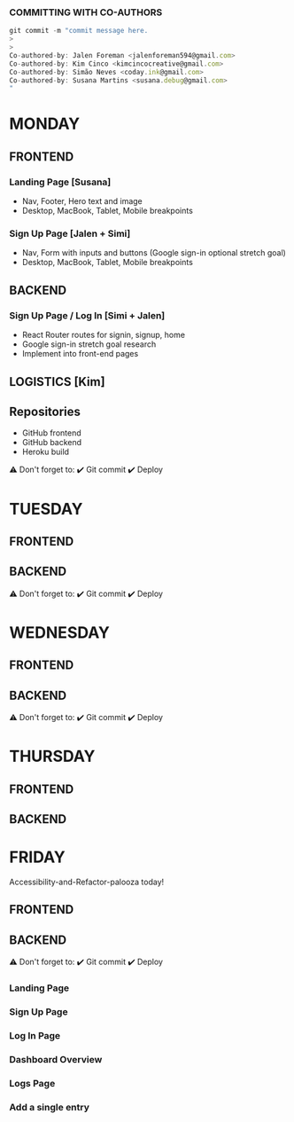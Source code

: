 ### COMMITTING WITH CO-AUTHORS

```js
git commit -m "commit message here.
>
>
Co-authored-by: Jalen Foreman <jalenforeman594@gmail.com>
Co-authored-by: Kim Cinco <kimcincocreative@gmail.com>
Co-authored-by: Simão Neves <coday.ink@gmail.com>
Co-authored-by: Susana Martins <susana.debug@gmail.com>
"
```

# MONDAY

## FRONTEND

### Landing Page [Susana]

- Nav, Footer, Hero text and image
- Desktop, MacBook, Tablet, Mobile breakpoints

### Sign Up Page [Jalen + Simi]

- Nav, Form with inputs and buttons (Google sign-in optional stretch goal)
- Desktop, MacBook, Tablet, Mobile breakpoints

## BACKEND

### Sign Up Page / Log In [Simi + Jalen]

- React Router routes for signin, signup, home
- Google sign-in stretch goal research
- Implement into front-end pages

## LOGISTICS [Kim]

## Repositories

- GitHub frontend
- GitHub backend
- Heroku build

⚠️ Don't forget to:
✔️ Git commit
✔️ Deploy

# TUESDAY

## FRONTEND

## BACKEND

⚠️ Don't forget to:
✔️ Git commit
✔️ Deploy

# WEDNESDAY

## FRONTEND

## BACKEND

⚠️ Don't forget to:
✔️ Git commit
✔️ Deploy

# THURSDAY

## FRONTEND

## BACKEND

# FRIDAY

Accessibility-and-Refactor-palooza today!

## FRONTEND

## BACKEND

⚠️ Don't forget to:
✔️ Git commit
✔️ Deploy

### Landing Page

### Sign Up Page

### Log In Page

### Dashboard Overview

### Logs Page

### Add a single entry
